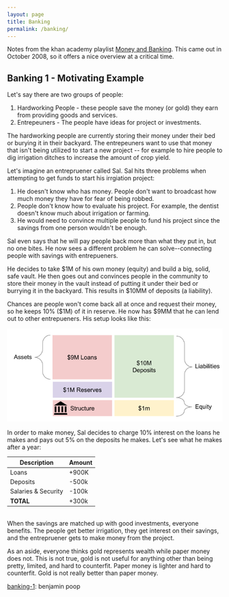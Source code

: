 ```yaml
---
layout: page
title: Banking
permalink: /banking/
---
```


Notes from the khan academy playlist [Money and Banking][ka-playlist]. This came out in October 2008, so it offers a nice overview at a critical time.

## Banking 1 - Motivating Example

Let's say there are two groups of people:

1. Hardworking People - these people save the money (or gold) they earn from providing goods and services.
2. Entrepeuners - The people have ideas for project or investments.

The hardworking people are currently storing their money under their bed or burying it in their backyard. The entrepeuners want to use that money that isn't being utilized to start a new project -- for example to hire people to dig irrigation ditches to increase the amount of crop yield.

Let's imagine an entrepruener called Sal. Sal hits three problems when attempting to get funds to start his irrgiation project:

1. He doesn't know who has money. People don't want to broadcast how much money they have for fear of being robbed.
2. People don't know how to evaluate his project. For example, the dentist doesn't know much about irrigation or farming.
3. He would need to convince multiple people to fund his project since the savings from one person wouldn't be enough.

Sal even says that he will pay people back more than what they put in, but no one bites. He now sees a different problem he can solve--connecting people with savings with entrepueners. 

He decides to take $1M of his own money (equity) and build a big, solid, safe vault. He then goes out and convinces people in the community to store their money in the vault instead of putting it under their bed or burrying it in the backyard. This results in $10MM of deposits (a liability).

Chances are people won't come back all at once and request their money, so he keeps 10% ($1M) of it in reserve. He now has $9MM that he can lend out to other entrepueners. His setup looks like this:

![01-banking](/assets/banking/01-banking.png)

In order to make money, Sal decides to charge 10% interest on the loans he makes and pays out 5% on the deposits he makes. Let's see what he makes after a year:

| Description         | Amount        |
| --------------------| ------------- |
| Loans               | +900K         |
| Deposits            | -500k         |
| Salaries & Security | -100k         |
| **TOTAL**           | +300k         |

<br/>
When the savings are matched up with good investments, everyone benefits. The people get better irrigation, they get interest on their savings, and the entrepruener gets to make money from the project.

As an aside, everyone thinks gold represents wealth while paper money does not. This is not true, gold is not useful for anything other than being pretty, limited, and hard to counterfit. Paper money is lighter and hard to counterfit. Gold is not really better than paper money.

[ka-playlist]: https://www.youtube.com/watch?v=E-HOz8T6tAo&list=PLCECDA315A8848B99
[banking-1]: https://www.youtube.com/watch?v=E-HOz8T6tAo&list=PLCECDA315A8848B99
[banking-1]:  benjamin  poop